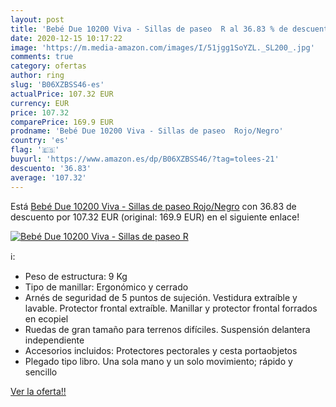 ```yaml
---
layout: post
title: 'Bebé Due 10200 Viva - Sillas de paseo  R al 36.83 % de descuento'
date: 2020-12-15 10:17:22
image: 'https://m.media-amazon.com/images/I/51jgg1SoYZL._SL200_.jpg'
comments: true
category: ofertas
author: ring
slug: 'B06XZBSS46-es'
actualPrice: 107.32 EUR
currency: EUR
price: 107.32
comparePrice: 169.9 EUR
prodname: 'Bebé Due 10200 Viva - Sillas de paseo  Rojo/Negro'
country: 'es'
flag: '🇪🇸'
buyurl: 'https://www.amazon.es/dp/B06XZBSS46/?tag=tolees-21'
descuento: '36.83'
average: '107.32'
---
```


Está [Bebé Due 10200 Viva - Sillas de paseo  Rojo/Negro](https://www.amazon.es/dp/B06XZBSS46/?tag=tolees-21) con 36.83 de descuento por 107.32 EUR (original: 169.9 EUR) en el siguiente enlace!

[![Bebé Due 10200 Viva - Sillas de paseo  R](https://m.media-amazon.com/images/I/51jgg1SoYZL._SL200_.jpg)](https://www.amazon.es/dp/B06XZBSS46/?tag=tolees-21)

ℹ️:

- Peso de estructura: 9 Kg
- Tipo de manillar: Ergonómico y cerrado
- Arnés de seguridad de 5 puntos de sujeción. Vestidura extraíble y lavable. Protector frontal extraíble. Manillar y protector frontal forrados en ecopiel
- Ruedas de gran tamaño para terrenos difíciles. Suspensión delantera independiente
- Accesorios incluidos: Protectores pectorales y cesta portaobjetos
- Plegado tipo libro. Una sola mano y un solo movimiento; rápido y sencillo

[Ver la oferta!!](https://www.amazon.es/dp/B06XZBSS46/?tag=tolees-21)

